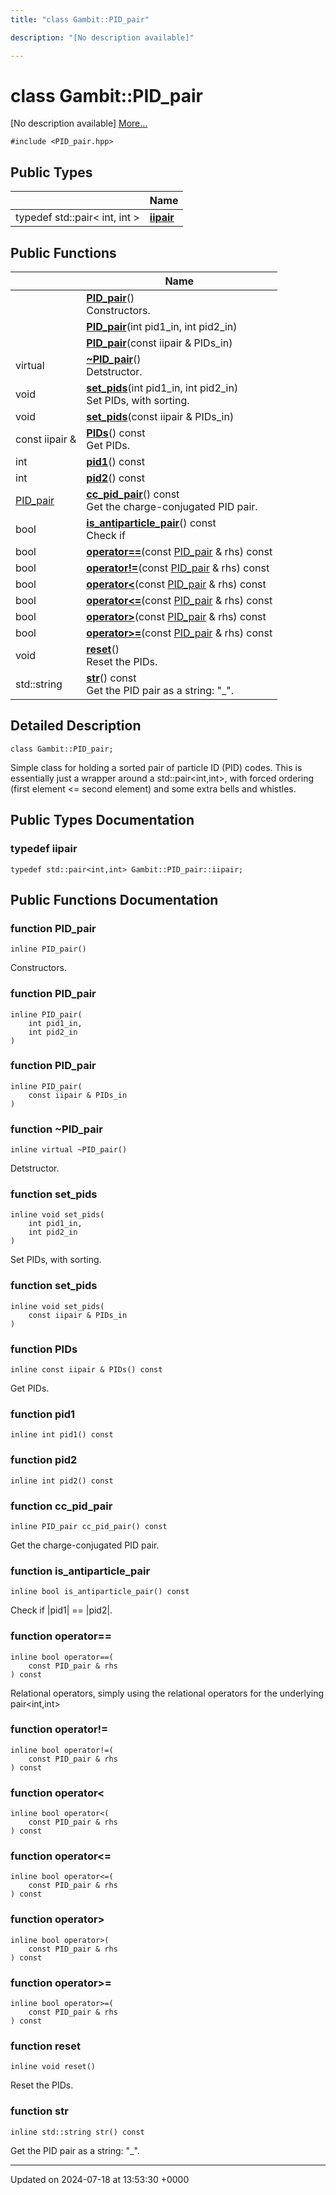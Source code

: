 ```yaml
---
title: "class Gambit::PID_pair"

description: "[No description available]"

---
```


# class Gambit::PID_pair



[No description available] [More...](#detailed-description)


`#include <PID_pair.hpp>`

## Public Types

|                | Name           |
| -------------- | -------------- |
| typedef std::pair< int, int > | **[iipair](/documentation/code/classes/classgambit_1_1pid__pair/#typedef-iipair)**  |

## Public Functions

|                | Name           |
| -------------- | -------------- |
| | **[PID_pair](/documentation/code/classes/classgambit_1_1pid__pair/#function-pid-pair)**()<br>Constructors.  |
| | **[PID_pair](/documentation/code/classes/classgambit_1_1pid__pair/#function-pid-pair)**(int pid1_in, int pid2_in) |
| | **[PID_pair](/documentation/code/classes/classgambit_1_1pid__pair/#function-pid-pair)**(const iipair & PIDs_in) |
| virtual | **[~PID_pair](/documentation/code/classes/classgambit_1_1pid__pair/#function-pid-pair)**()<br>Detstructor.  |
| void | **[set_pids](/documentation/code/classes/classgambit_1_1pid__pair/#function-set-pids)**(int pid1_in, int pid2_in)<br>Set PIDs, with sorting.  |
| void | **[set_pids](/documentation/code/classes/classgambit_1_1pid__pair/#function-set-pids)**(const iipair & PIDs_in) |
| const iipair & | **[PIDs](/documentation/code/classes/classgambit_1_1pid__pair/#function-pids)**() const<br>Get PIDs.  |
| int | **[pid1](/documentation/code/classes/classgambit_1_1pid__pair/#function-pid1)**() const |
| int | **[pid2](/documentation/code/classes/classgambit_1_1pid__pair/#function-pid2)**() const |
| [PID_pair](/documentation/code/classes/classgambit_1_1pid__pair/) | **[cc_pid_pair](/documentation/code/classes/classgambit_1_1pid__pair/#function-cc-pid-pair)**() const<br>Get the charge-conjugated PID pair.  |
| bool | **[is_antiparticle_pair](/documentation/code/classes/classgambit_1_1pid__pair/#function-is-antiparticle-pair)**() const<br>Check if |pid1| == |pid2|.  |
| bool | **[operator==](/documentation/code/classes/classgambit_1_1pid__pair/#function-operator)**(const [PID_pair](/documentation/code/classes/classgambit_1_1pid__pair/) & rhs) const |
| bool | **[operator!=](/documentation/code/classes/classgambit_1_1pid__pair/#function-operator)**(const [PID_pair](/documentation/code/classes/classgambit_1_1pid__pair/) & rhs) const |
| bool | **[operator<](/documentation/code/classes/classgambit_1_1pid__pair/#function-operator)**(const [PID_pair](/documentation/code/classes/classgambit_1_1pid__pair/) & rhs) const |
| bool | **[operator<=](/documentation/code/classes/classgambit_1_1pid__pair/#function-operator)**(const [PID_pair](/documentation/code/classes/classgambit_1_1pid__pair/) & rhs) const |
| bool | **[operator>](/documentation/code/classes/classgambit_1_1pid__pair/#function-operator)**(const [PID_pair](/documentation/code/classes/classgambit_1_1pid__pair/) & rhs) const |
| bool | **[operator>=](/documentation/code/classes/classgambit_1_1pid__pair/#function-operator)**(const [PID_pair](/documentation/code/classes/classgambit_1_1pid__pair/) & rhs) const |
| void | **[reset](/documentation/code/classes/classgambit_1_1pid__pair/#function-reset)**()<br>Reset the PIDs.  |
| std::string | **[str](/documentation/code/classes/classgambit_1_1pid__pair/#function-str)**() const<br>Get the PID pair as a string: "<pid1>_<pid2>".  |

## Detailed Description

```
class Gambit::PID_pair;
```


Simple class for holding a sorted pair of particle ID (PID) codes. This is essentially just a wrapper around a std::pair<int,int>, with forced ordering (first element <= second element) and some extra bells and whistles. 

## Public Types Documentation

### typedef iipair

```
typedef std::pair<int,int> Gambit::PID_pair::iipair;
```


## Public Functions Documentation

### function PID_pair

```
inline PID_pair()
```

Constructors. 

### function PID_pair

```
inline PID_pair(
    int pid1_in,
    int pid2_in
)
```


### function PID_pair

```
inline PID_pair(
    const iipair & PIDs_in
)
```


### function ~PID_pair

```
inline virtual ~PID_pair()
```

Detstructor. 

### function set_pids

```
inline void set_pids(
    int pid1_in,
    int pid2_in
)
```

Set PIDs, with sorting. 

### function set_pids

```
inline void set_pids(
    const iipair & PIDs_in
)
```


### function PIDs

```
inline const iipair & PIDs() const
```

Get PIDs. 

### function pid1

```
inline int pid1() const
```


### function pid2

```
inline int pid2() const
```


### function cc_pid_pair

```
inline PID_pair cc_pid_pair() const
```

Get the charge-conjugated PID pair. 

### function is_antiparticle_pair

```
inline bool is_antiparticle_pair() const
```

Check if |pid1| == |pid2|. 

### function operator==

```
inline bool operator==(
    const PID_pair & rhs
) const
```


Relational operators, simply using the relational operators for the underlying pair<int,int> 


### function operator!=

```
inline bool operator!=(
    const PID_pair & rhs
) const
```


### function operator<

```
inline bool operator<(
    const PID_pair & rhs
) const
```


### function operator<=

```
inline bool operator<=(
    const PID_pair & rhs
) const
```


### function operator>

```
inline bool operator>(
    const PID_pair & rhs
) const
```


### function operator>=

```
inline bool operator>=(
    const PID_pair & rhs
) const
```


### function reset

```
inline void reset()
```

Reset the PIDs. 

### function str

```
inline std::string str() const
```

Get the PID pair as a string: "<pid1>_<pid2>". 

-------------------------------

Updated on 2024-07-18 at 13:53:30 +0000